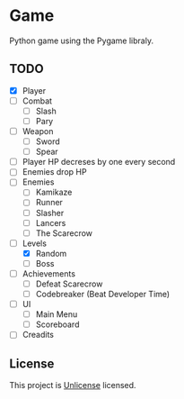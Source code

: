 # Game
Python game using the Pygame libraly.

## TODO
- [X] Player
- [ ] Combat
  - [ ] Slash
  - [ ] Pary
- [ ] Weapon
  - [ ] Sword
  - [ ] Spear
- [ ] Player HP decreses by one every second
- [ ] Enemies drop HP
- [ ] Enemies
  - [ ] Kamikaze
  - [ ] Runner
  - [ ] Slasher
  - [ ] Lancers
  - [ ] The Scarecrow
- [ ] Levels
  - [X] Random
  - [ ] Boss
- [ ] Achievements
  - [ ] Defeat Scarecrow
  - [ ] Codebreaker (Beat Developer Time)
- [ ] UI
  - [ ] Main Menu
  - [ ] Scoreboard
- [ ] Creadits

## License
This project is [Unlicense](https://unlicense.org/) licensed.
